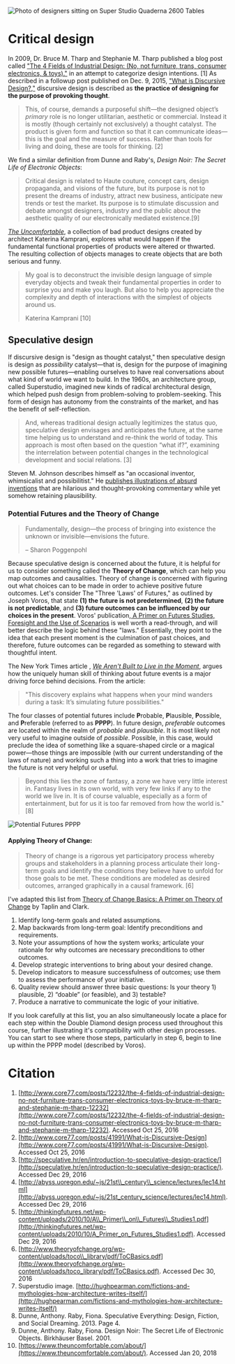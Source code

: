 ![Photo of designers sitting on Super Studio Quaderna 2600 Tables](/assets/superstudio_quaderna_sitin.jpg)

# Critical design

In 2009, Dr. Bruce M. Tharp and Stephanie M. Tharp published a blog post called ["The 4 Fields of Industrial Design: \(No, not furniture, trans, consumer electronics, & toys\)."](http://www.core77.com/posts/12232/the-4-fields-of-industrial-design-no-not-furniture-trans-consumer-electronics-toys-by-bruce-m-tharp-and-stephanie-m-tharp-12232) in an attempt to categorize design intentions. \[1\] As described in a followup post published on Dec. 9, 2015, ["What is Discursive Design?,"](http://www.core77.com/posts/41991/What-is-Discursive-Design) discursive design is described as **the practice of designing for the purpose of provoking thought**.

> This, of course, demands a purposeful shift—the designed object’s _primary_ role is no longer utilitarian, aesthetic or commercial. Instead it is mostly \(though certainly not exclusively\) a thought catalyst. The product is given form and function so that it can communicate ideas—this is the goal and the measure of success. Rather than tools for living and doing, these are tools for thinking. \[2\]

We find a similar definition from Dunne and Raby's, _Design Noir: The Secret Life of Electronic Objects_:

> Critical design is related to Haute couture, concept cars, design propaganda, and visions of the future, but its purpose is not to present the dreams of industry, attract new business, anticipate new trends or test the market. Its purpose is to stimulate discussion and debate amongst designers, industry and the public about the aesthetic quality of our electronically mediated existence.\[9\]

[_The Uncomfortable_](https://www.theuncomfortable.com/), a collection of bad product designs created by architect Katerina Kamprani, explores what would happen if the fundamental functional properties of products were altered or thwarted. The resulting collection of objects manages to create objects that are both serious and funny.

>My goal is to deconstruct the invisible design language of simple everyday objects and tweak their fundamental properties in order to surprise you and make you laugh. But also to help you appreciate the complexity and depth of interactions with the simplest of objects around us.
>
>Katerina Kamprani [10]

## Speculative design

If discursive design is "design as thought catalyst," then speculative design is design as _possibility_ catalyst—that is, design for the purpose of imagining new possible futures—enabling ourselves to have real conversations about what kind of world we want to build. In the 1960s, an architecture group, called Superstudio, imagined new kinds of radical architectural design, which helped push design from problem-solving to problem-seeking. This form of design has autonomy from the constraints of the market, and has the benefit of self-reflection.

> And, whereas traditional design actually legitimizes the status quo, speculative design envisages and anticipates the future, at the same time helping us to understand and re-think the world of today. This approach is most often based on the question “what if?”, examining the interrelation between potential changes in the technological development and social relations. \[3\]

Steven M. Johnson describes himself as "an occasional inventor, whimsicalist and possibilitist." He [publishes illustrations of absurd inventions](http://www.patentdepending.com/Patent_Depending/Steven_M._Johnson.html) that are hilarious and thought-provoking commentary while yet somehow retaining plausibility.

### Potential Futures and the Theory of Change

> Fundamentally, design—the process of bringing into existence the unknown or invisible—envisions the future.
>
>– Sharon Poggenpohl

Because speculative design is concerned about the future, it is helpful for us to consider something called the **Theory of Change**, which can help you map outcomes and causalities. Theory of change is concerned with figuring out what choices can to be made in order to achieve positive future outcomes. Let's consider The "Three 'Laws' of Futures," as outlined by Joseph Voros, that state **\(1\) the future is not  predetermined**, **\(2\) the future is not predictable**, and **\(3\) future outcomes can be influenced by our choices in the present**. Voros' publication,[ A Primer on Futures Studies, Foresight and the Use of Scenarios](https://static1.squarespace.com/static/580c492820099e7e75b9c3b4/t/58abbe7c29687fbaf4a03324/1487650430788/A+Primer+on+Futures+Studies.pdf) is well worth a read-through, and will better describe the logic behind these "laws." Essentially, they point to the idea that each present moment is the culmination of past choices, and therefore, future outcomes can be regarded as something to steward with thoughtful intent.

The New York Times article , _[We Aren't Built to Live in the Moment](https://www.nytimes.com/2017/05/19/opinion/sunday/why-the-future-is-always-on-your-mind.html)_, argues how the uniquely human skill of thinking about future events is a major driving force behind decisions. From the article:

> "This discovery explains what happens when your mind wanders during a task: It’s simulating future possibilities."

The four classes of potential futures include **P**robable, **P**lausible, **P**ossible, and **P**referable \(referred to as **PPPP**\). In future design, _preferable_ outcomes are located within the realm of _probable_ and _plausible_. It is most likely not very useful to imagine outside of _possible_. Possible, in this case, would preclude the idea of something like a square-shaped circle or a magical power—those things are impossible \(with our current understanding of the laws of nature\) and working such a thing into a work that tries to imagine the future is not very helpful or useful.

> Beyond this lies the zone of fantasy, a zone we have very little interest in. Fantasy lives in its own world, with very few links if any to the world we live in. It is of course valuable, especially as a form of entertainment, but for us it is too far removed from how the world is." \[8\]

![Potential Futures PPPP](/assets/pppp-cones-1200w@2x.png)

#### Applying Theory of Change:

> Theory of change is a rigorous yet participatory process whereby groups and stakeholders in a planning process articulate their long-term goals and identify the conditions they believe have to unfold for those goals to be met. These conditions are modeled as desired outcomes, arranged graphically in a causal framework. \[6\]

I've adapted this list from [Theory of Change Basics: A Primer on Theory of Change](http://www.theoryofchange.org/wp-content/uploads/toco_library/pdf/ToCBasics.pdf) by Taplin and Clark.

1. Identify long-term goals and related assumptions.
2. Map backwards from long-term goal: Identify preconditions and requirements.
3. Note your assumptions of how the system works; articulate your rationale for why outcomes are necessary preconditions to other outcomes.
4. Develop strategic interventions to bring about your desired change.
5. Develop indicators to measure successfulness of outcomes; use them to assess the performance of your initiative.
6. Quality review should answer three basic questions: Is your theory 1\) plausible, 2\) “doable” \(or feasible\), and 3\) testable?
7. Produce a narrative to communicate the logic of your initiative.

If you look carefully at this list, you an also simultaneously locate a place for each step within the Double Diamond design process used throughout this course, further illustrating it's compatibility with other design processes. You can start to see where those steps, particularly in step 6, begin to line up within the PPPP model \(described by Voros\).

# Citation

1. [http://www.core77.com/posts/12232/the-4-fields-of-industrial-design-no-not-furniture-trans-consumer-electronics-toys-by-bruce-m-tharp-and-stephanie-m-tharp-12232](http://www.core77.com/posts/12232/the-4-fields-of-industrial-design-no-not-furniture-trans-consumer-electronics-toys-by-bruce-m-tharp-and-stephanie-m-tharp-12232). Accessed Oct 25, 2016
2. [http://www.core77.com/posts/41991/What-is-Discursive-Design](http://www.core77.com/posts/41991/What-is-Discursive-Design). Accessed Oct 25, 2016
3. [http://speculative.hr/en/introduction-to-speculative-design-practice/](http://speculative.hr/en/introduction-to-speculative-design-practice/). Accessed Dec 29, 2016
4. [http://abyss.uoregon.edu/~js/21st\\_century\\_science/lectures/lec14.html](http://abyss.uoregon.edu/~js/21st_century_science/lectures/lec14.html). Accessed Dec 29, 2016
5. [http://thinkingfutures.net/wp-content/uploads/2010/10/A\\_Primer\\_on\\_Futures\\_Studies1.pdf](http://thinkingfutures.net/wp-content/uploads/2010/10/A_Primer_on_Futures_Studies1.pdf). Accessed Dec 29, 2016
6. [http://www.theoryofchange.org/wp-content/uploads/toco\\_library/pdf/ToCBasics.pdf](http://www.theoryofchange.org/wp-content/uploads/toco_library/pdf/ToCBasics.pdf). Accessed Dec 30, 2016
7. Superstudio image. [http://hughpearman.com/fictions-and-mythologies-how-architecture-writes-itself/](http://hughpearman.com/fictions-and-mythologies-how-architecture-writes-itself/)
8. Dunne, Anthony. Raby, Fiona. Speculative Everything: Design, Fiction, and Social Dreaming. 2013. Page 4.
9. Dunne, Anthony. Raby, Fiona. Design Noir: The Secret Life of Electronic Objects. Birkhäuser Basel. 2001.
10. [https://www.theuncomfortable.com/about/](https://www.theuncomfortable.com/about/). Accessed Jan 20, 2018




